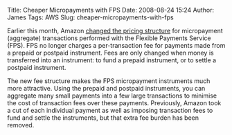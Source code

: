Title: Cheaper Micropayments with FPS
Date: 2008-08-24 15:24
Author: James
Tags: AWS
Slug: cheaper-micropayments-with-fps

Earlier this month, Amazon [changed the pricing structure][] for
micropayment (aggregate) transactions performed with the Flexible
Payments Service (FPS). FPS no longer charges a per-transaction fee for
payments made from a prepaid or postpaid instrument. Fees are only
changed when money is transferred into an instrument: to fund a prepaid
instrument, or to settle a postpaid instrument.

The new fee structure makes the FPS micropayment instruments much more
attractive. Using the prepaid and postpaid instruments, you can
aggregate many small payments into a few large transactions to minimise
the cost of transaction fees over these payments. Previously, Amazon
took a cut of each individual payment as well as imposing transaction
fees to fund and settle the instruments, but that extra fee burden has
been removed.

  [changed the pricing structure]: http://developer.amazonwebservices.com/connect/thread.jspa?threadID=23558
